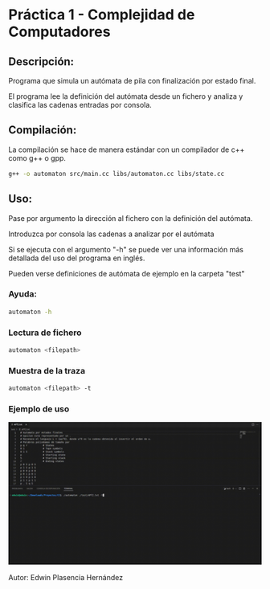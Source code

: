 # Práctica 1 - Complejidad de Computadores
## Descripción:
Programa que simula un autómata de pila con finalización por estado final.

El programa lee la definición del autómata desde un fichero y analiza y clasifica las cadenas entradas por consola.

## Compilación:
La compilación se hace de manera estándar con un compilador de c++ como g++ o gpp.
```bash
g++ -o automaton src/main.cc libs/automaton.cc libs/state.cc
```

## Uso:
Pase por argumento la dirección al fichero con la definición del autómata.

Introduzca por consola las cadenas a analizar por el autómata

Si se ejecuta con el argumento "-h" se puede ver una información más detallada del uso del programa en inglés.

Pueden verse definiciones de autómata de ejemplo en la carpeta "test"

### Ayuda:
```bash
automaton -h
```
### Lectura de fichero
```bash
automaton <filepath>
```
### Muestra de la traza
```bash
automaton <filepath> -t
```
### Ejemplo de uso
![usage](./img/usage.gif)

Autor: Edwin Plasencia Hernández